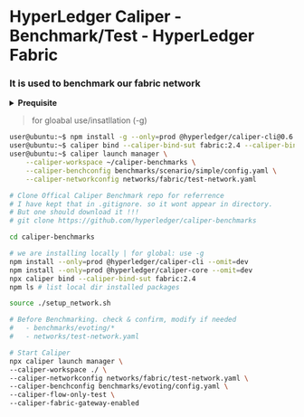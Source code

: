 # **HyperLedger Caliper - Benchmark/Test - HyperLedger Fabric**

### It is used to benchmark our fabric network

<details>
   <summary> <b> Prequisite </b> </summary>

Versions:
- node 18.19
- peer/hyperledger 2.5.x

```sh
nvm install 18.19 #use nvm for managing node/npm
```

> NOTE:
>  - If you are using fabric 2.4 or higher then use below to bind with the new fabric node sdk which uses the new peer gateway service.
>  - npx caliper bind --caliper-bind-sut fabric:2.4


</details>

> for gloabal use/insatllation (-g)
```sh
user@ubuntu:~$ npm install -g --only=prod @hyperledger/caliper-cli@0.6.0
user@ubuntu:~$ caliper bind --caliper-bind-sut fabric:2.4 --caliper-bind-args=-g
user@ubuntu:~$ caliper launch manager \
    --caliper-workspace ~/caliper-benchmarks \
    --caliper-benchconfig benchmarks/scenario/simple/config.yaml \
    --caliper-networkconfig networks/fabric/test-network.yaml
```

```sh
# Clone Offical Caliper Benchmark repo for referrence
# I have kept that in .gitignore. so it wont appear in directory.
# But one should download it !!!
# git clone https://github.com/hyperledger/caliper-benchmarks

cd caliper-benchmarks

# we are installing locally | for global: use -g
npm install --only=prod @hyperledger/caliper-cli --omit=dev
npm install --only=prod @hyperledger/caliper-core --omit=dev
npx caliper bind --caliper-bind-sut fabric:2.4
npm ls # list local dir installed packages

source ./setup_network.sh

# Before Benchmarking. check & confirm, modify if needed
#   - benchmarks/evoting/*
#   - networks/test-network.yaml

# Start Caliper
npx caliper launch manager \
--caliper-workspace ./ \
--caliper-networkconfig networks/fabric/test-network.yaml \
--caliper-benchconfig benchmarks/evoting/config.yaml \
--caliper-flow-only-test \
--caliper-fabric-gateway-enabled

```